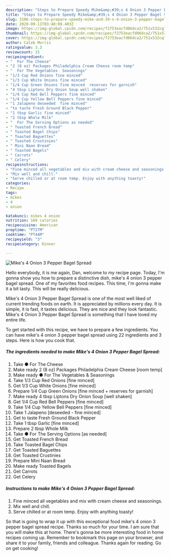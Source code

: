 ```yaml
---
description: "Steps to Prepare Speedy Mike&amp;#39;s 4 Onion 3 Pepper Bagel Spread"
title: "Steps to Prepare Speedy Mike&amp;#39;s 4 Onion 3 Pepper Bagel Spread"
slug: 3106-steps-to-prepare-speedy-mike-and-39-s-4-onion-3-pepper-bagel-spread
date: 2020-09-11T03:48:09.403Z
image: https://img-global.cpcdn.com/recipes/f2753eacfd06dca2/751x532cq70/mikes-4-onion-3-pepper-bagel-spread-recipe-main-photo.jpg
thumbnail: https://img-global.cpcdn.com/recipes/f2753eacfd06dca2/751x532cq70/mikes-4-onion-3-pepper-bagel-spread-recipe-main-photo.jpg
cover: https://img-global.cpcdn.com/recipes/f2753eacfd06dca2/751x532cq70/mikes-4-onion-3-pepper-bagel-spread-recipe-main-photo.jpg
author: Caleb Morris
ratingvalue: 3.3
reviewcount: 15
recipeingredient:
- "  For The Cheese"
- "2 (8 oz) Packages Philadelphia Cream Cheese room temp"
- "  For The Vegetables  Seasonings"
- "1/3 Cup Red Onions fine minced"
- "1/3 Cup White Onions fine minced"
- "1/4 Cup Green Onions fine minced  reserves for garnish"
- "4 tbsp Liptons Dry Onion Soup well shaken"
- "1/4 Cup Red Bell Peppers fine minced"
- "1/4 Cup Yellow Bell Peppers fine minced"
- "1 Jalapeno deseeded  fine minced"
- "to taste Fresh Ground Black Pepper"
- "1 tbsp Garlic fine minced"
- "2 tbsp Whole Milk"
- "  For The Serving Options as needed"
- " Toasted French Bread"
- " Toasted Bagel Chips"
- " Toasted Baguettes"
- " Toasted Crustinies"
- " Mini Naan Bread"
- " Toasted Bagels"
- " Carrots"
- " Celery"
recipeinstructions:
- "Fine minced all vegetables and mix with cream cheese and seasonings."
- "Mix well and chill."
- "Serve chilled or at room temp. Enjoy with anything toasty!"
categories:
- Recipe
tags:
- mikes
- 4
- onion

katakunci: mikes 4 onion 
nutrition: 169 calories
recipecuisine: American
preptime: "PT27M"
cooktime: "PT44M"
recipeyield: "3"
recipecategory: Dinner

---
```



![Mike&#39;s 4 Onion 3 Pepper Bagel Spread](https://img-global.cpcdn.com/recipes/f2753eacfd06dca2/751x532cq70/mikes-4-onion-3-pepper-bagel-spread-recipe-main-photo.jpg)

Hello everybody, it is me again, Dan, welcome to my recipe page. Today, I'm gonna show you how to prepare a distinctive dish, mike&#39;s 4 onion 3 pepper bagel spread. One of my favorites food recipes. This time, I'm gonna make it a bit tasty. This will be really delicious.



Mike&#39;s 4 Onion 3 Pepper Bagel Spread is one of the most well liked of current trending foods on earth. It is appreciated by millions every day. It is simple, it is fast, it tastes delicious. They are nice and they look fantastic. Mike&#39;s 4 Onion 3 Pepper Bagel Spread is something that I have loved my entire life.


To get started with this recipe, we have to prepare a few ingredients. You can have mike&#39;s 4 onion 3 pepper bagel spread using 22 ingredients and 3 steps. Here is how you cook that.

<!--inarticleads1-->

##### The ingredients needed to make Mike&#39;s 4 Onion 3 Pepper Bagel Spread:

1. Take  ● For The Cheese
1. Make ready 2 (8 oz) Packages Philadelphia Cream Cheese [room temp]
1. Make ready  ● For The Vegetables &amp; Seasonings
1. Take 1/3 Cup Red Onions [fine minced]
1. Get 1/3 Cup White Onions [fine minced]
1. Prepare 1/4 Cup Green Onions [fine minced + reserves for garnish]
1. Make ready 4 tbsp Liptons Dry Onion Soup [well shaken]
1. Get 1/4 Cup Red Bell Peppers [fine minced]
1. Take 1/4 Cup Yellow Bell Peppers [fine minced]
1. Take 1 Jalapeno [deseeded - fine minced]
1. Get to taste Fresh Ground Black Pepper
1. Take 1 tbsp Garlic [fine minced]
1. Prepare 2 tbsp Whole Milk
1. Take  ● For The Serving Options [as needed]
1. Get  Toasted French Bread
1. Take  Toasted Bagel Chips
1. Get  Toasted Baguettes
1. Get  Toasted Crustinies
1. Prepare  Mini Naan Bread
1. Make ready  Toasted Bagels
1. Get  Carrots
1. Get  Celery




<!--inarticleads2-->

##### Instructions to make Mike&#39;s 4 Onion 3 Pepper Bagel Spread:

1. Fine minced all vegetables and mix with cream cheese and seasonings.
1. Mix well and chill.
1. Serve chilled or at room temp. Enjoy with anything toasty!




So that is going to wrap it up with this exceptional food mike&#39;s 4 onion 3 pepper bagel spread recipe. Thanks so much for your time. I am sure that you will make this at home. There's gonna be more interesting food in home recipes coming up. Remember to bookmark this page on your browser, and share it to your family, friends and colleague. Thanks again for reading. Go on get cooking!
